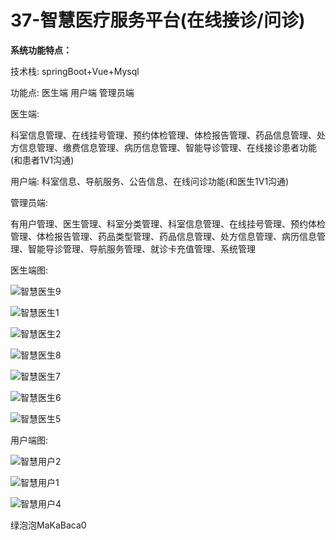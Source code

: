 # 37-智慧医疗服务平台(在线接诊/问诊)

**系统功能特点：**

技术栈: springBoot+Vue+Mysql



功能点: 医生端  用户端  管理员端



医生端:

科室信息管理、在线挂号管理、预约体检管理、体检报告管理、药品信息管理、处方信息管理、缴费信息管理、病历信息管理、智能导诊管理、在线接诊患者功能 (和患者1V1沟通)



用户端: 科室信息、导航服务、公告信息、在线问诊功能(和医生1V1沟通)



管理员端: 

有用户管理、医生管理、科室分类管理、科室信息管理、在线挂号管理、预约体检管理、体检报告管理、药品类型管理、药品信息管理、处方信息管理、病历信息管理、智能导诊管理、导航服务管理、就诊卡充值管理、系统管理 



医生端图:

![智慧医生9](https://yunzhuceshi.oss-cn-beijing.aliyuncs.com/typoraImg/智慧医生9.jpg)

![智慧医生1](https://yunzhuceshi.oss-cn-beijing.aliyuncs.com/typoraImg/智慧医生1.jpg)

![智慧医生2](https://yunzhuceshi.oss-cn-beijing.aliyuncs.com/typoraImg/智慧医生2.jpg)

![智慧医生8](https://yunzhuceshi.oss-cn-beijing.aliyuncs.com/typoraImg/智慧医生8.jpg)

![智慧医生7](https://yunzhuceshi.oss-cn-beijing.aliyuncs.com/typoraImg/智慧医生7.jpg)

![智慧医生6](https://yunzhuceshi.oss-cn-beijing.aliyuncs.com/typoraImg/智慧医生6.jpg)

![智慧医生5](https://yunzhuceshi.oss-cn-beijing.aliyuncs.com/typoraImg/智慧医生5.jpg)





用户端图:

![智慧用户2](https://yunzhuceshi.oss-cn-beijing.aliyuncs.com/typoraImg/智慧用户2.jpg)

![智慧用户1](https://yunzhuceshi.oss-cn-beijing.aliyuncs.com/typoraImg/智慧用户1.jpg)

![智慧用户4](https://yunzhuceshi.oss-cn-beijing.aliyuncs.com/typoraImg/智慧用户4.jpg)



绿泡泡MaKaBaca0
